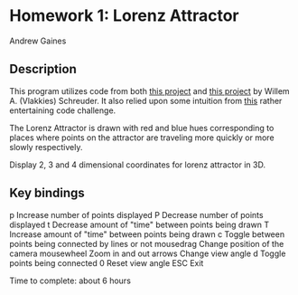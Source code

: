 # Homework 1: Lorenz Attractor

Andrew Gaines

## Description
This program utilizes code from both [this project](http://www.prinmath.com/csci5229/Su16/programs/ex6.zip) and [this project](http://www.prinmath.com/csci5229/Su16/programs/qt-lorenz.zip) by Willem A. (Vlakkies) Schreuder. It also relied upon some intuition from [this](https://www.youtube.com/watch?v=f0lkz2gSsIk) rather entertaining code challenge.

The Lorenz Attractor is drawn with red and blue hues corresponding to places where points on the attractor are traveling more quickly or more slowly respectively.

Display 2, 3 and 4 dimensional coordinates for lorenz attractor in 3D.

## Key bindings
  p      Increase number of points displayed
  P      Decrease number of points displayed
  t      Decrease amount of "time" between points being drawn
  T      Increase amount of "time" between points being drawn
  c      Toggle between points being connected by lines or not
  mousedrag      Change position of the camera
  mousewheel     Zoom in and out
  arrows Change view angle
  d      Toggle points being connected
  0      Reset view angle
  ESC    Exit

Time to complete: about 6 hours
